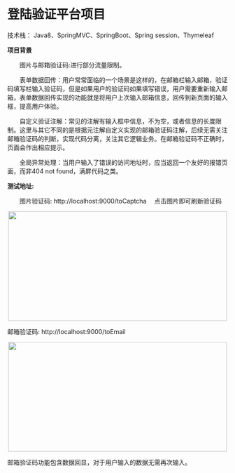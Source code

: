 # 登陆验证平台项目
技术栈： Java8、SpringMVC、SpringBoot、Spring session、Thymeleaf

**项目背景**

　　图片与邮箱验证码:进行部分流量限制。

　　表单数据回传：用户常常面临的一个场景是这样的，在邮箱栏输入邮箱，验证码填写栏输入验证码，但是如果用户的验证码如果填写错误，用户需要重新输入邮箱，表单数据回传实现的功能就是将用户上次输入邮箱信息，回传到新页面的输入框，提高用户体验。

　　自定义验证注解：常见的注解有输入框中信息，不为空，或者信息的长度限制。这里与其它不同的是根据元注解自定义实现的邮箱验证码注解，后续无需关注邮箱验证码的判断，实现代码分离，关注其它逻辑业务。在邮箱验证码不正确时，页面会作出相应提示。

　　全局异常处理：当用户输入了错误的访问地址时，应当返回一个友好的报错页面，而非404 not found，满屏代码之类。
  
  **测试地址:**
  
　　图片验证码: http://localhost:9000/toCaptcha
  　点击图片即可刷新验证码
  
  <div align=center><img width="500" height="250" src="https://user-images.githubusercontent.com/46308363/118483588-c379cd80-b748-11eb-96f1-7068fece9858.png"/></div>
  
  邮箱验证码: http://localhost:9000/toEmail
  <div align=center><img width="500" height="250" src="https://user-images.githubusercontent.com/46308363/118483776-05a30f00-b749-11eb-831b-80366021a676.png"/></div>

  邮箱验证码功能包含数据回显，对于用户输入的数据无需再次输入。



